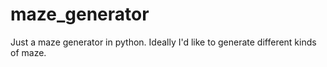 # maze_generator
Just a maze generator in python. Ideally I'd like to generate different kinds of maze.
